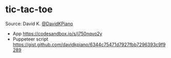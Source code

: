 # tic-tac-toe

Source: David K. [@DavidKPiano](https://twitter.com/DavidKPiano)

- App https://codesandbox.io/s/j750nqvo2y
- Puppeteer script https://gist.github.com/davidkpiano/6344c75471d7927fbb7296393c9f9289
